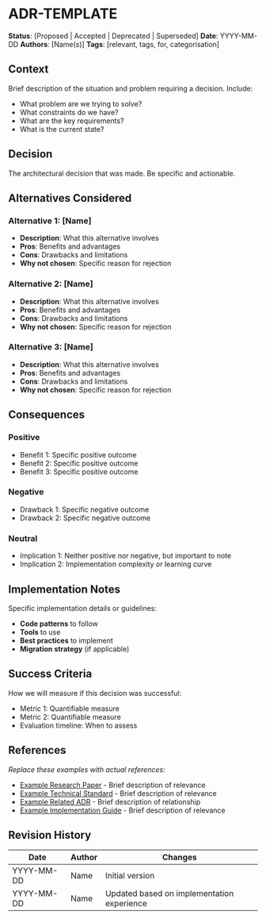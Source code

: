 # ADR-TEMPLATE

**Status**: [Proposed | Accepted | Deprecated | Superseded]
**Date**: YYYY-MM-DD
**Authors**: [Name(s)]
**Tags**: [relevant, tags, for, categorisation]

## Context

Brief description of the situation and problem requiring a decision. Include:

- What problem are we trying to solve?
- What constraints do we have?
- What are the key requirements?
- What is the current state?

## Decision

The architectural decision that was made. Be specific and actionable.

## Alternatives Considered

### Alternative 1: [Name]
- **Description**: What this alternative involves
- **Pros**: Benefits and advantages
- **Cons**: Drawbacks and limitations
- **Why not chosen**: Specific reason for rejection

### Alternative 2: [Name]
- **Description**: What this alternative involves
- **Pros**: Benefits and advantages
- **Cons**: Drawbacks and limitations
- **Why not chosen**: Specific reason for rejection

### Alternative 3: [Name]
- **Description**: What this alternative involves
- **Pros**: Benefits and advantages
- **Cons**: Drawbacks and limitations
- **Why not chosen**: Specific reason for rejection

## Consequences

### Positive
- Benefit 1: Specific positive outcome
- Benefit 2: Specific positive outcome
- Benefit 3: Specific positive outcome

### Negative
- Drawback 1: Specific negative outcome
- Drawback 2: Specific negative outcome

### Neutral
- Implication 1: Neither positive nor negative, but important to note
- Implication 2: Implementation complexity or learning curve

## Implementation Notes

Specific implementation details or guidelines:

- **Code patterns** to follow
- **Tools** to use
- **Best practices** to implement
- **Migration strategy** (if applicable)

## Success Criteria

How we will measure if this decision was successful:

- Metric 1: Quantifiable measure
- Metric 2: Quantifiable measure
- Evaluation timeline: When to assess

## References

*Replace these examples with actual references:*

- [Example Research Paper](https://example.com/paper) - Brief description of relevance
- [Example Technical Standard](https://example.com/standard) - Brief description of relevance
- [Example Related ADR](./adr-001-reactive-state-management.md) - Brief description of relationship
- [Example Implementation Guide](https://example.com/guide) - Brief description of relevance

## Revision History

| Date | Author | Changes |
|------|--------|---------|
| YYYY-MM-DD | Name | Initial version |
| YYYY-MM-DD | Name | Updated based on implementation experience |